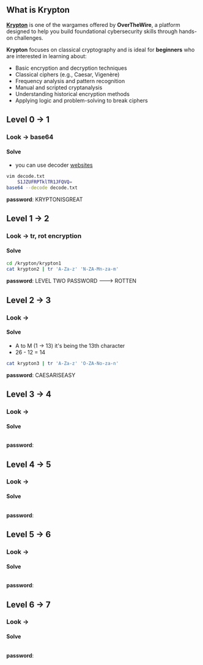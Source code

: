 ## What is Krypton
**[Krypton](https://overthewire.org/wargames/krypton/)** is one of the wargames offered by **OverTheWire**, a platform designed to help you build foundational cybersecurity skills through hands-on challenges.

**Krypton** focuses on classical cryptography and is ideal for **beginners** who are interested in learning about:
- Basic encryption and decryption techniques
- Classical ciphers (e.g., Caesar, Vigenère)
- Frequency analysis and pattern recognition
- Manual and scripted cryptanalysis
- Understanding historical encryption methods
- Applying logic and problem-solving to break ciphers
## Level 0 -> 1
### Look -> base64
#### Solve 
- you can use decoder [websites](https://www.base64decode.org/)
```bash
vim decode.txt
	S1JZUFRPTklTR1JFQVQ=
base64 --decode decode.txt
```
**password**: KRYPTONISGREAT

## Level 1 -> 2
### Look -> tr, rot encryption
#### Solve
```bash
cd /krypton/krypton1
cat krypton2 | tr 'A-Za-z' 'N-ZA-Mn-za-m'
```
**password**: LEVEL TWO PASSWORD ---> ROTTEN

## Level 2 -> 3
### Look -> 
#### Solve
- A to M (1 -> 13) it's being the 13th character
- 26 - 12 = 14
```bash
cat krypton3 | tr 'A-Za-z' 'O-ZA-No-za-n'
```
**password**: CAESARISEASY

## Level 3 -> 4
### Look -> 
#### Solve
```bash

```
**password**: 

## Level 4 -> 5
### Look -> 
#### Solve
```bash

```
**password**: 

## Level 5 -> 6
### Look -> 
#### Solve
```bash

```
**password**: 

## Level 6 -> 7
### Look -> 
#### Solve
```bash

```
**password**: 